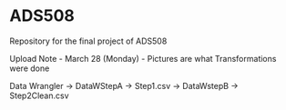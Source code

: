 # ADS508
Repository for the final project of ADS508


Upload Note - March 28 (Monday) -
Pictures are what Transformations were done

Data Wrangler -> DataWStepA -> Step1.csv -> DataWstepB -> Step2Clean.csv
